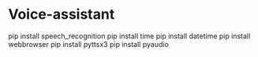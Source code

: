 # Voice-assistant

pip install speech_recognition
pip install time
pip install datetime
pip install webbrowser
pip install pyttsx3
pip install pyaudio
